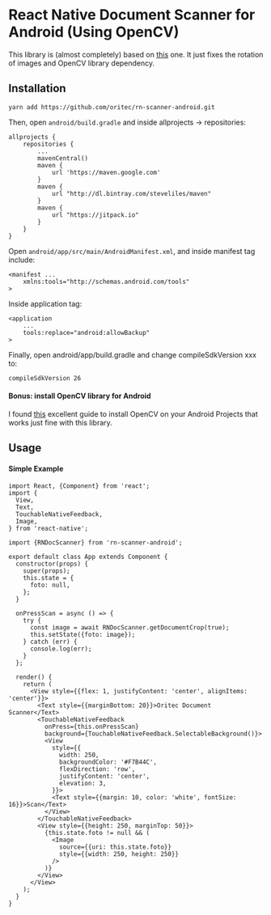 # React Native Document Scanner for Android (Using OpenCV)
This library is (almost completely) based on [this](https://github.com/Diastorm/rn-doc-scanner-android) one. 
It just fixes the rotation of images and OpenCV library dependency.

## Installation
```
yarn add https://github.com/oritec/rn-scanner-android.git
``` 

Then, open `android/build.gradle` and inside allprojects -> repositories:

```  
allprojects {
    repositories {
        ...
        mavenCentral()
        maven {
            url 'https://maven.google.com'
        }
        maven {
            url "http://dl.bintray.com/steveliles/maven"
        }
        maven {
            url "https://jitpack.io"
        }
    }
}
```

Open `android/app/src/main/AndroidManifest.xml`, and inside manifest tag include:

```
<manifest ...
    xmlns:tools="http://schemas.android.com/tools"
>
```

Inside application tag:

```
<application
    ...
    tools:replace="android:allowBackup"
>
```

Finally, open android/app/build.gradle and change compileSdkVersion xxx to:

```
compileSdkVersion 26
```

#### Bonus: install OpenCV library for Android

I found [this](https://medium.com/@sukritipaul005/a-beginners-guide-to-installing-opencv-android-in-android-studio-ea46a7b4f2d3) excellent guide to install OpenCV on your Android Projects that works just fine with this library.

## Usage

#### Simple Example
```
import React, {Component} from 'react';
import {
  View,
  Text,
  TouchableNativeFeedback,
  Image,
} from 'react-native';

import {RNDocScanner} from 'rn-scanner-android';

export default class App extends Component {
  constructor(props) {
    super(props);
    this.state = {
      foto: null,
    };
  }

  onPressScan = async () => {
    try {
      const image = await RNDocScanner.getDocumentCrop(true);
      this.setState({foto: image});
    } catch (err) {
      console.log(err);
    }
  };

  render() {
    return (
      <View style={{flex: 1, justifyContent: 'center', alignItems: 'center'}}>
        <Text style={{marginBottom: 20}}>Oritec Document Scanner</Text>
        <TouchableNativeFeedback
          onPress={this.onPressScan}
          background={TouchableNativeFeedback.SelectableBackground()}>
          <View
            style={{
              width: 250,
              backgroundColor: '#F7B44C',
              flexDirection: 'row',
              justifyContent: 'center',
              elevation: 3,
            }}>
            <Text style={{margin: 10, color: 'white', fontSize: 16}}>Scan</Text>
          </View>
        </TouchableNativeFeedback>
        <View style={{height: 250, marginTop: 50}}>
          {this.state.foto != null && (
            <Image
              source={{uri: this.state.foto}}
              style={{width: 250, height: 250}}
            />
          )}
        </View>
      </View>
    );
  }
}
```
